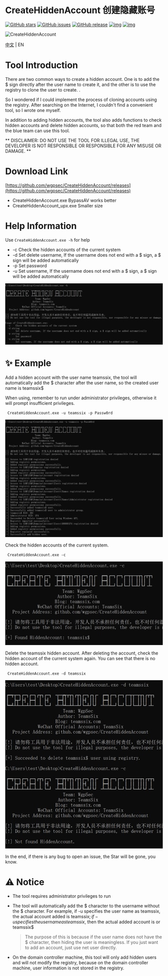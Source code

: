 # CreateHiddenAccount 创建隐藏账号



[![GitHub stars](https://img.shields.io/github/stars/wgpsec/CreateHiddenAccount)](https://github.com/wgpsec/CreateHiddenAccount) [![GitHub issues](https://img.shields.io/github/issues/wgpsec/CreateHiddenAccount)](https://github.com/wgpsec/CreateHiddenAccount/issues) [![GitHub release](https://img.shields.io/github/release/wgpsec/CreateHiddenAccount)](https://github.com/wgpsec/CreateHiddenAccount/releases)  [![img](https://img.shields.io/badge/author-TeamsSix-blueviolet)](https://github.com/teamssix) [![img](https://img.shields.io/badge/WgpSec-%E7%8B%BC%E7%BB%84%E5%AE%89%E5%85%A8%E5%9B%A2%E9%98%9F-blue)](https://github.com/wgpsec)

![CreateHiddenAccount](https://socialify.git.ci/wgpsec/CreateHiddenAccount/image?description=1&font=Inter&forks=1&issues=1&language=1&logo=https%3A%2F%2Favatars.githubusercontent.com%2Fu%2F49087564&owner=1&pattern=Circuit%20Board&pulls=1&stargazers=1&theme=Dark)

[中文](https://github.com/wgpsec/CreateHiddenAccount/blob/master/README_ZH.md) | EN

# Tool Introduction

There are two common ways to create a hidden account. One is to add the $ sign directly after the user name to create it, and the other is to use the registry to clone the user to create. .

So I wondered if I could implement the process of cloning accounts using the registry. After searching on the Internet, I couldn't find a convenient tool, so I wrote one myself.

In addition to adding hidden accounts, the tool also adds functions to check hidden accounts and delete hidden accounts, so that both the red team and the blue team can use this tool.

** DISCLAIMER: DO NOT USE THE TOOL FOR ILLEGAL USE, THE DEVELOPER IS NOT RESPONSIBLE OR RESPONSIBLE FOR ANY MISUSE OR DAMAGE. **

# Download Link

[https://github.com/wgpsec/CreateHiddenAccount/releases](https://github.com/wgpsec/CreateHiddenAccount/releases)

- CreateHiddenAccount.exe           BypassAV works better
- CreateHiddenAccount_upx.exe   Smaller size

# Help Information

Use `CreateHiddenAccount.exe -h` for help

- -c  Check the hidden accounts of the current system
- -d  Set delete username, If the username does not end with a $ sign, a $ sign will be added automatically
- -p  Set password
- -u Set username, If the username does not end with a $ sign, a $ sign will be added automatically

![img](./images/1.png)

# ✨ Example

Add a hidden account with the user name teamssix, the tool will automatically add the $ character after the user name, so the created user name is teamssix$

When using, remember to run under administrator privileges, otherwise it will prompt insufficient privileges.

```
 CreateHiddenAccount.exe -u teamssix -p Passw0rd
```

![img](./images/2.png)

Check the hidden accounts of the current system.

```
 CreateHiddenAccount.exe -c
```

![img](./images/3.png)

Delete the teamssix hidden account. After deleting the account, check the hidden account of the current system again. You can see that there is no hidden account.

```
 CreateHiddenAccount.exe -d teamssix
```

![img](./images/4.png)

In the end, if there is any bug to open an issue, the Star will be gone, you know.

# ⚠️ Notice

- The tool requires administrator privileges to run

- The tool will automatically add the $ character to the username without the $ character. For example, if -u specifies the user name as teamssix, the actual account added is teamssix$; if -u specifies the user name as teamssix$, then the actual added account is or teamssix$

  >  The purpose of this is because if the user name does not have the $ character, then hiding the user is meaningless. If you just want to add an account, just use net user directly.

- On the domain controller machine, this tool will only add hidden users and will not modify the registry, because on the domain controller machine, user information is not stored in the registry.

